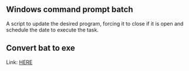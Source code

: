 ## Windows command prompt batch
A script to update the desired program, forcing it to close if it is open and schedule the date to execute the task.

## Convert bat to exe
Link: [HERE](https://www.majorgeeks.com/mg/getmirror/bat_to_exe_converter,2.html)
